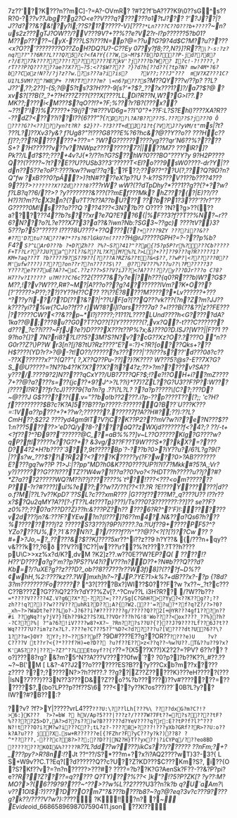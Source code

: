 7z??' ??K      ?       ??n??mC] -?=A?-OVmR?	?#?2?f'bA??7?K9\0??sG^s??R?0-?_??v??Jb g??g2? O<e??V???q???????o1?tJ??? ?'?J??*|?J??d???&\?&!?y?l;??S?1??????-V}[???`?*Ln????C??O???b+????`?~n?us2z???gTJ?OW??/?V???9V?+??%??e?V2?r-I?p??????5?b01?M??p?????~{yX-???LS?i???N=p?@=??u?G?9?4d$C?M??u?????<x?O??'????????O??ZoH?DQ?U?-C ??*Ey 07?y?f8;??,N?}]?R??`\?-s:?z?nq???"??6R??L???Q?5?c?<fA?Y{(??W,s~M?$??b?D???P-jd??8?r?/E??7k????????!????????E?kV'?j????b ?W??
I?c!-?!????,?rT???P?Q??????ae??X??~?5:<??$W???? ?}?d?h[??d??(?tp?N?
mw?4M*?6?b??Coz!N??/?j?z??w.?s???a?i?is?	?V??;???J"???	mV?XZ???1C?U1?L5VM??^?W8P+ ??R?T?????m?	\=n6?p???`s?M??QY???v/??p?
??L?J? ?',??;2??]-{S;?@5?ts?3?H???-9[s?'\+?*$?_???x???1?]?/a7?$?@	?xv$?[??B(?_?+??H???Z???(???X[????LL,Di?R??N,W??G>l??.?MK??;???i<M???$?qO??!?+?F;%???r?B?(*???x??~??!?'I?)%7?\???+?9\(j?'?#???VD6g=??I"0"?+??F:L?S?Ehl)????XA?R??-??dZ?<????i??I??{6???"?{`?D??\?A?B?????S.?????S?j???O Ô
????G??<??]??yn?t?R?	$2}??-??3??T+d3?1?t{?V?J??yVM/t"`ms|?t?
???L?]??Xv3?y&?
f?Ug8?"?!???G8???E%?6?hc&?@??Y??o??
???Hc??f]??;???R??????+???=^
?W?G??????????yg???qr'N6??%?????S+?	?H??????v??v??NWpz?????????7?||??M7?	???lR?]?Pk? ?/Ld?$??;???+4v?J{*?/??n?G?S??hW?0???BO"???Y?y	9?H2P????Q??(?????~?t??E??U??USb3??3'?????T<El?o???9sW0????-dr?Y|??dn??5??e?oP?:????kw??wq! ??q?_;'?F?_?;??9??^??U(?,???Q?9D?n?Q"fw	?xB???0?pÂ?>)?tN#????eX?p??U
?-k\??S???V?1??b????4???9??}?>`???????X??Zd????8?`???rW?
wW?(??dTpDhy?*???1??*g??{?+??w?f?LB?q??6/??>?
?y??*?????? &???(??mEf???Mk?
*hZ?\??{?|E)??/??H?)?I?m??cX3tn?{?u?T?*?t??A??bU???
???b?P1?3???'??r?"??G?????0M!s???o???Q	???4???<3N??b?_?
O???? ?N??g>??(??a????*??4??b?s???xr?e7Q?E?_?6{|%F??3?f??T??%N_?~r??6?N???o?L?e???X7?3?a??&?iwn?Nb:?SG3~??gc) ????tV?}3?5???p?5?"????? I????8U????+??Q???[?`?+????9ZY
????i??&??#??'D?tu??A???#?*??s?6?lGkU?n(????`?H@rJ?????GPH?=?-???p%b?F4?
`S?^LArO???b
?+D?Zh?? ?%?~S??41?"??p{?5?p5P?r%????Cb?????F+T??Lr? ??JU?a^??l??&???L?X?[M?%?L?>L?+??]??9???q?R?????1?KM+?aq???T ?b?????9?S??9??[????A?RZ?&??t?&<$??,??wP?|<??????0??M'ufw????)?????on??r??n?????S\??__@???V???%???u??\?P?????3?
Y????e?Y?7uE?A??=sC.??z???>5??V?iJ??<?A???!??/y???DJr???o
C?8?H7??v?I?????
u?M???C?6c`??2{???7?&?y?e|?h???{q0?R???b)W??G$?M??,!?v?W???,R#?~M?|A???o??? g?4???????IVm??K+O???[?'?????>P??;??)?Y??H??C?? ??\??Ê?8???M?????*Lv??????+???^???y?l-?/??D[???&??|^??UF[a?[??Q???vk???{?n?Z?m?JJ??k????yi??%w{?CJo??f??
r]W?8?i]l?ars????7a?	?+l???B(??&??|z??FE???|??????CW?<? ?&??p~*I?j?????;?1?1?L????LUnd????h<G?????dA?1ka??@;???8u??G0?T??O??[?]Y???????(?,vx?Q?-t???C???????d???_?c??i???~FfJ?e?}D????X???t??P%?x;&}???0?D.ISJ?[W??||F??1	??9?ho?{]?
7N?ri8??Ll??5 ?3M?S?N?v??cG??Xz?O?.????O	"n??G0r??Z?\}P?W
r3[n?[j?8?tU?Rz????"E?=:?} <?R?[o???Qks+???	H$????(YD?r?>?@-?t!O??/??????s??????|'??i???s? ??'d???0ð?c??-??X??????x?"?{Q??"{ ?,X??Q??Pu-??]?}?K???? W???5?@s?-E??7X?G?S_@U\?????=?N??b4??K?X???X??l?4?z;??>?m?????v?SA??y???/.????9?2]N?????qCxY??/UB?7???QF?$;!?e?!?O H+i??mZ????7+??@?a????s=??{jc??+9?J^>?L??i}*?7)?ZL??G?U3??F?P?:W???j????l?R???fr?cJ)????9{?a?n?g .??\?L?L? ??a?p?????\[C??;???D?~@???J	G$??????{.v="??bo!b??2???.i?p-??p????T??[?;;
'c?H?f?????????$B?c?K?A]5??B???p?????:??????Q?B??`U???K???
=:1Va??p???+?*??w?;???????.?????7f?A??H#?;??):??L?CmH??;$2?2 ????yd4gm9lT?V?jC?K??P2???mV?w?i??e?N???$??1:n???5????>'eD?Q/y?8-????áQ??zWXjd???????f<?4?;? ??/-t+<?f???^?Ð9??'??????@C_?=aB%%??]v~L??O?????KIg?G????w?qP?ftl?????x??G??+?	&3vg/3??F??T9W???S*??kX?=????D?4?2*H?b????`3??,9t?????Bp`?-???b?0>?iY??u?/6?L?g?9(?|??s?w_???$??\?R2?<????K?????y(?F?w??0>?AB???????E????gq? w??P
	?1>J:|??pp"MD?h0&K???0???? UP?l?I?7?Mkk#?5?A,;Vr?y?)???????G???I???TZ??W4w??l??a??0?vo?<?HDT??h?????u??j??#?*Z?a???2?????WQ?M ??i??j???????%`tº?!???<???<om???????P?-?r?#????]uî%?e??;??w?7/??(??<1?.?R ?E!???Y??????|d??o.f?M|??L?v??KpD?`??SL?c???xmR??? |G???f?????M?_q????U??	l??r??x?$?Qu2qMY?A??[?-fT??L4t???Tp}???)/Ts???0?3???????:??]??	se??F?z0%??;??0?a???D??Z}??h:& ???PZ?h?? ???6?R?^?'F)!:??????v2d???jn?&:???F?YEw?n?(l???]?6??m4?.N&??a?Qs6?h???%?????????j?2 ?????S?3???j?9P?i????.?a.?!Uf??9+????PF5?^?YZo????U%,?¸?1`&??N?i?_?/????f??i^"??@??<?[?[?)??Cw ?? ?#+>?Jo,~?_?????&?$??K]????5xr*??^i??z??9
h?Y??&
{/???n+qy??v&???k??,?6ð
??V??I?C??|w???\r??%?t????.?T??h????pU\C>>xz%x?d/K?,dvM	?K2]z??.w??0E??W?E*P?Q(	 ????!?H??'D????a?g?'m??p?PS??V4?i?V???n?D??+?N#b???Q???d?Kb =?/?uXE?g??z???D?_ob??8??7???r??W3f)8]?(???f~D%??¢whH,%2:????kz??.?W]mxh]h?~?JP.?YE?1>k%?+dB???x?-?p {?8d?3?m????????Fo??????* ^3?[????Bx?]WI??$0???F?w ?x??~_?t?c???C??B???Z?G???iQ?2??r?dY??%Zv[?.^?Cnv??L i3H?R??
/?W??b ??`?=*????V?????4Z.V?g6?X*?-???=;???/Sg[C?GhH?>?Yy?<??K??g??;??zh??!q??)??w???V???uhR1?D??;A?{?W2.??'=??u?*?f?q?Z?/?>?0?_xh~?>?WaDt?e???Lo?-J?6??i?#????????g/?????Q??2[+@YR???4gf1???n??#i
??gNq?!y?jV?}?Eh??9k2??S?XL??VOr???h?G!8'Wo????<ox????_??%}?h?-?C???%|
?"a?6?!iV????w8?+X?~_?Rn???s??U?{?}??J?9????Lf??6J?t??Wq???7?U??im?z?x?L?.????e?C???5??"%D?<?d?????u?[V????dt?U?6??\?1???a<}OY?	?Y?;??~??5??p`!?	?9D#????E??g??OR??`????e)U	?v?C????V
t??r?<{?*???f?H)=e?D??
?u?f??E??>z<??q??~%w?U??.T&??u??9?x?K'AS???|???~?Z?^??LEtoyf??{?`??=?(<??????z?:j?)?b?Y???pn6?eo?????H??7????&??????R?A??]~)?4i?????'???3?P?O]?Qf?2??Z??287?g?
?{??DN?:??@????1w??pn?<f ;???|???- ??P?y?P??g?n?M?8????$T??*p?L??sku?H????!??B?uW?r??????]^??????q?o3??]?~s3	??@`(=?#i	Fz??????,???S???Oh????a;?M?K??F???t?3?%)???Q+?n?o#P?L@?x]?? \????\??????p?K???18Pe-?lpE	??g>X5??X??)X2?2?=?PV?
6??r??	?o?]???8?rg?
&?m?5^N??A???V?????0fw`??
?0?p?]?b??K??i_#??.??~?~B('M	[
L&?-4??J2??o???????ES?B???y???Cxb?m ??x????z????
???;?????N?>?h??f??.? ??g??|Z??Z?????K}???eH?????(???|lsN?7???}??3N??3???D&?Z??o?%?b??<?k?N????R?|1?q`?@(/?UB????L?r;d?.?>????)??v#???????=?? ????$?,{bo?LP??p??f??S\6 ???<??y??K?os???)??`0B?L?y?&Ll;?IW??#?B??:?

??v?
?f?>Y|?????vrL4???`???U:\???lLh[???%\	????dxG?m?C?!?>6:}K???	?>?=bW
?
hV/Ap?5???|???z?/???7W?7Ft??=??s?????tF?%?????25>D?,A?>d??s??)w?B??????d?YeV????q?r:E??tP?f?l?^???N?!t???O?i?M?w?i???C??;tL?z?-????8+????!???yXb?GRf??R>??U:o??k?A?u??? j?X.sw+R??????e[{?FZhr?F?yC???y?k?)??8?
?^*?????,-???c?8?>??;??D??|N2?H}T??yx??j?iCYPq/???eo8BD
????????KOI&%?????R`*??L?dd??w????)ikCs???/??????	??nFm;?+?_???py?>R?8n:!*?Jt
??^??/S?*???m+??x?i?AQ2????wT}3?-3 ?{	L
S+W9v??C.T?Eq?[?d??????Q??c?U??Z?KD???$C???Km?S?,	i\??{O
?S?Kf??v?=?n?n?????>???#? ????=?b??K?G?AenSk?F??- ??&?P?pi?e?_?R??Z????=q?????	Q?TY)???%??< ]k"?!? 5?P?ZK[?
?y??:M?MO?>?(6??9?9????~^??>??w%L??2??_??U3??n?*k?b	q?U`aAm?\	v??1Ol$:?)????D??O?m7"?&???b???b8?~?g?@?eq?3v?c???9????g?k??/????V?w?}:??*??    	?K  !!?n? 
?~_  	         E v i d e o _ i d _ 6 6 8 6 5 8 9 6 9 8 7 0 7 5 9 0 4 1 1 . j s o n   
 ??X !??       